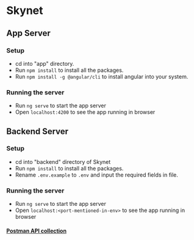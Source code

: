 # Skynet

## App Server

### Setup
- cd into "app" directory.
- Run `npm install` to install all the packages.
- Run `npm install -g @angular/cli` to install angular into your system.

### Running the server
- Run `ng serve` to start the app server
- Open `localhost:4200` to see the app running in browser


## Backend Server

### Setup
- cd into "backend" directory of Skynet
- Run `npm install` to install all the packages.
- Rename `.env.example` to `.env` and input the required fields in file.

### Running the server
- Run `ng serve` to start the app server
- Open `localhost:<port-mentioned-in-env>` to see the app running in browser

#### [Postman API collection](https://documenter.getpostman.com/view/14223391/UV5f9Efd#92535086-0eb8-484a-a07d-65be89167acb)